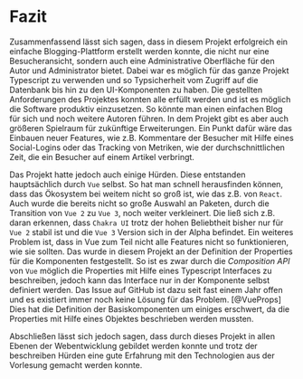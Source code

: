 # Fazit

Zusammenfassend lässt sich sagen, dass in diesem Projekt
erfolgreich ein einfache Blogging-Plattform erstellt werden konnte, die
nicht nur eine Besucheransicht, sondern auch eine Administrative Oberfläche
für den Autor und Administrator bietet. Dabei war es möglich für das ganze
Projekt Typescript zu verwenden und so Typsicherheit vom Zugriff auf die
Datenbank bis hin zu den UI-Komponenten zu haben.
Die gestellten Anforderungen des Projektes
konnten alle erfüllt werden und ist es möglich die Software produktiv
einzusetzen. So könnte man einen einfachen Blog für sich und noch weitere
Autoren führen. In dem Projekt gibt es aber auch größeren Spielraum für zukünftige Erweiterungen.
Ein Punkt dafür wäre das Einbauen neuer Features, wie z.B. Kommentare
der Besucher mit Hilfe eines Social-Logins oder das Tracking von Metriken,
wie der durchschnittlichen Zeit, die ein Besucher auf einem Artikel verbringt.

Das Projekt hatte jedoch auch einige Hürden. Diese entstanden hauptsächlich
durch `Vue` selbst. So hat man schnell herausfinden können, dass das Ökosystem
bei weitem nicht so groß ist, wie das z.B. von `React`. Auch wurde die bereits nicht
so große Auswahl an Paketen, durch die Transition von `Vue 2` zu `Vue 3`, noch weiter verkleinert.
Die ließ sich z.B. daran erkennen, dass `Chakra UI` trotz der hohen Beliebtheit bisher
nur für `Vue 2` stabil ist und die `Vue 3` Version sich in der Alpha befindet.
Ein weiteres Problem ist, dass in Vue zum Teil nicht alle Features nicht so funktionieren,
wie sie sollten. Das wurde in diesem Projekt an der Definition der Properties für die Komponenten
festgestellt. So ist es zwar durch die _Composition API_ von `Vue` möglich die Properties
mit Hilfe eines Typescript Interfaces zu beschreiben, jedoch kann das Interface nur in der
Komponente selbst definiert werden. Das Issue auf GitHub ist dazu seit fast einem Jahr
offen und es existiert immer noch keine Lösung für das Problem. [@VueProps] Dies hat die
Definition der Basiskomponenten um einiges erschwert, da die Properties mit Hilfe eines Objektes
beschrieben werden mussten.

Abschließen lässt sich jedoch sagen, dass durch dieses Projekt in allen Ebenen der Webentwicklung
gebildet werden konnte und trotz der beschreiben Hürden eine gute Erfahrung mit den Technologien
aus der Vorlesung gemacht werden konnte.

